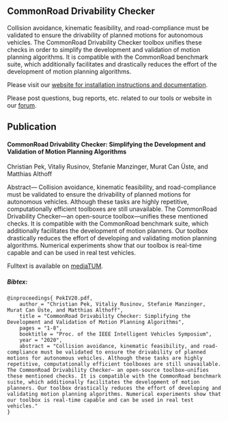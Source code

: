 CommonRoad Drivability Checker
------------------------------

Collision avoidance, kinematic feasibility, and road-compliance must be 
validated to ensure the drivability of planned motions for autonomous 
vehicles. The CommonRoad Drivability Checker toolbox unifies these checks 
in order to simplify the development and validation of motion planning 
algorithms. It is compatible with the CommonRoad benchmark suite, which 
additionally facilitates and drastically reduces the effort of the development
of motion planning algorithms.

Please visit our [website for installation instructions and documentation](https://commonroad.in.tum.de/drivability_checker).

Please post questions, bug reports, etc. related to our tools or website in our [forum](https://commonroad.in.tum.de/forum/).

Publication
-----------
#### CommonRoad Drivability Checker: Simplifying the Development and Validation of Motion Planning Algorithms
Christian Pek, Vitaliy Rusinov, Stefanie Manzinger, Murat Can Üste, and Matthias Althoff

Abstract— Collision avoidance, kinematic feasibility, and road-compliance must be validated to ensure the drivability
of planned motions for autonomous vehicles. Although these tasks are highly repetitive, computationally efficient 
toolboxes are still unavailable. The CommonRoad Drivability Checker—an open-source toolbox—unifies these mentioned 
checks. It is compatible with the CommonRoad benchmark suite, which additionally facilitates the development of motion 
planners. Our toolbox drastically reduces the effort of developing and validating motion planning algorithms. Numerical 
experiments show that our toolbox is real-time capable and can be used in real test vehicles.

Fulltext is available on [mediaTUM](https://mediatum.ub.tum.de/doc/1546126/).

##### Bibtex:
```
@inproceedings{ PekIV20.pdf,
	author = "Christian Pek, Vitaliy Rusinov, Stefanie Manzinger, Murat Can Üste, and Matthias Althoff", 
	title = "CommonRoad Drivability Checker: Simplifying the Development and Validation of Motion Planning Algorithms",
	pages = "1-8",
	booktitle = "Proc. of the IEEE Intelligent Vehicles Symposium",
	year = "2020",
	abstract = "Collision avoidance, kinematic feasibility, and road-compliance must be validated to ensure the drivability of planned motions for autonomous vehicles. Although these tasks are highly repetitive, computationally efficient toolboxes are still unavailable. The CommonRoad Drivability Checker— an open-source toolbox—unifies these mentioned checks. It is compatible with the CommonRoad benchmark suite, which additionally facilitates the development of motion planners. Our toolbox drastically reduces the effort of developing and validating motion planning algorithms. Numerical experiments show that our toolbox is real-time capable and can be used in real test vehicles."
}
```
